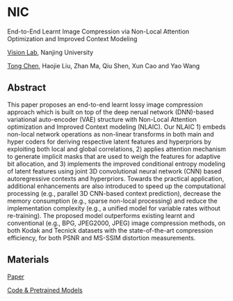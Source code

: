 # NIC
End-to-End Learnt Image Compression via Non-Local Attention Optimization and Improved Context Modeling

[Vision Lab](https://vision.nju.edu.cn), Nanjing University

[Tong Chen](https://tongxyh.github.io), Haojie Liu, Zhan Ma, Qiu Shen, Xun Cao and Yao Wang

## Abstract
This paper proposes an end-to-end learnt lossy image compression approach which is built on top of the deep nerual network (DNN)-based variational auto-encoder (VAE) structure with  Non-Local Attention optimization and Improved Context modeling (NLAIC). Our NLAIC 1) embeds non-local network operations as non-linear transforms in both main and hyper coders for deriving respective latent features and hyperpriors by exploiting both local and global correlations, 2) applies attention mechanism to generate implicit masks that are used to weigh the features for adaptive bit allocation, and 3) implements the improved conditional entropy modeling of latent features using joint 3D convolutional neural network (CNN) based autoregressive contexts and hyperpriors. Towards the practical application, additional enhancements are also introduced to speed up the computational processing (e.g., parallel 3D CNN-based context prediction), decrease the memory consumption (e.g., sparse non-local processing) and reduce the implementation complexity (e.g., a unified model for variable rates without re-training). The proposed model outperforms existing learnt and conventional (e.g., BPG, JPEG2000, JPEG) image compression methods, on both Kodak and Tecnick datasets with the state-of-the-art compression efficiency, for both PSNR and MS-SSIM distortion measurements.


## Materials
[Paper](https://arxiv.org/abs/1910.06244)

[Code & Pretrained Models](http://yun.nju.edu.cn/f/16ce608723/)
